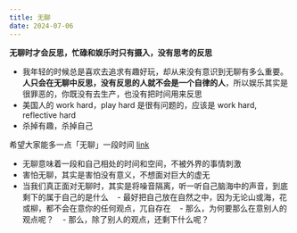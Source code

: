```yaml
---
title: 无聊
date: 2024-07-06
---
```


**无聊时才会反思，忙碌和娱乐时只有摄入，没有思考的反思**

- 我年轻的时候总是喜欢去追求有趣好玩，却从来没有意识到无聊有多么重要。**人只会在无聊中反思，没有反思的人就不会是一个自律的人**，所以娱乐其实是很罪恶的，你既没有去生产，也没有把时间用来反思
- 美国人的 work hard，play hard 是很有问题的，应该是 work hard, reflective hard
- 杀掉有趣，杀掉自己

希望大家能多一点「无聊」一段时间 [link](https://xiaobot.net/post/ee6c4e0f-7585-48bf-99f6-c5211eb4cbda)

- 无聊意味着一段和自己相处的时间和空间，不被外界的事情刺激
- 害怕无聊，其实是害怕没有意义，不想面对巨大的虚无
- 当我们真正面对无聊时，其实是将噪音隔离，听一听自己脑海中的声音，到底剩下的属于自己的是什么
     - 最好把自己放在自然之中，因为无论山或海，花或柳，都不会在意你的任何观点，兀自存在
     - 那么，为何要那么在意别人的观点呢？
     - 那么，除了别人的观点，还剩下什么呢？
